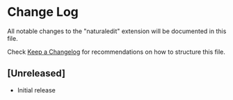 # Change Log

All notable changes to the "naturaledit" extension will be documented in this file.

Check [Keep a Changelog](http://keepachangelog.com/) for recommendations on how to structure this file.

## [Unreleased]

- Initial release